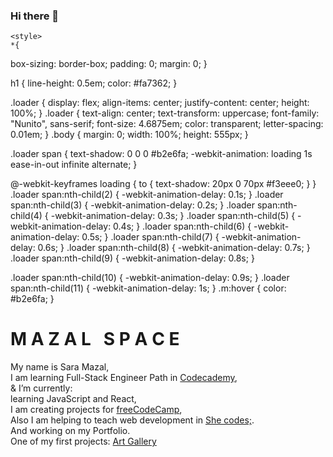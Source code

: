### Hi there 👋
<!DOCTYPE html>
<html lang="en">
  <head>
    <meta charset="UTF-8">
    <meta name="viewport" content="width=device-width, initial-scale=1.0">
   
    <style>
    *{
  box-sizing: border-box;
  padding: 0;
  margin: 0;
}

h1 {
  line-height: 0.5em;
  color: #fa7362;
}

.loader {
  display: flex;
  align-items: center;
  justify-content: center;
  height: 100%;
}
.loader {
  text-align: center;
  text-transform: uppercase;
  font-family: "Nunito", sans-serif;
  font-size: 4.6875em;
  color: transparent;
  letter-spacing: 0.01em;
}
.body {
  margin: 0;
  width: 100%;
  height: 555px;
}

.loader span {
  text-shadow: 0 0 0 #b2e6fa;
  -webkit-animation: loading 1s ease-in-out infinite alternate;
}

@-webkit-keyframes loading {
  to {
    text-shadow: 20px 0 70px #f3eee0;
  }
}
.loader span:nth-child(2) {
  -webkit-animation-delay: 0.1s;
}
.loader span:nth-child(3) {
  -webkit-animation-delay: 0.2s;
}
.loader span:nth-child(4) {
  -webkit-animation-delay: 0.3s;
}
.loader span:nth-child(5) {
  -webkit-animation-delay: 0.4s;
}
.loader span:nth-child(6) {
  -webkit-animation-delay: 0.5s;
}
.loader span:nth-child(7) {
  -webkit-animation-delay: 0.6s;
}
.loader span:nth-child(8) {
  -webkit-animation-delay: 0.7s;
}
.loader span:nth-child(9) {
  -webkit-animation-delay: 0.8s;
}

.loader span:nth-child(10) {
  -webkit-animation-delay: 0.9s;
}
.loader span:nth-child(11) {
  -webkit-animation-delay: 1s;
}
.m:hover {
  color: #b2e6fa;
}
</style>
  </head>
  <body>
    <div class='body'>
  <h1 class="loader">
    <span class='m' />M</span>
    <span class='m'>A</span>
    <span class='m'>Z</span>
    <span class='m'>A</span>
    <span class='m'>L</span>
    <span>&nbsp;</span>
    <span class='m'>S</span>
    <span class='m'>P</span>
    <span class='m'>A</span>
    <span class='m'>C</span>
    <span class='m'>E</span>
  </h1>
</div>
  </body>
</html>


My name is Sara Mazal,<br>
I am learning Full-Stack Engineer Path in <a href='https://www.codecademy.com/profiles/saramazal'>Codecademy</a>,<br>
& I’m currently:<br>  learning JavaScript and React,<br>
                  I am creating projects for <a href='https://www.freecodecamp.org/mazal' target='_blank'> freeCodeCamp</a>,<br>
                  Also I am  helping to teach web development in <a href='https://she-codes.org/'>She codes;</a>.<br>
                  And working on my Portfolio.               
                  One of my first projects: <a href='https://saramazal.github.io/mazalspace.github.io/'>Art Gallery</a>
                  
                 

